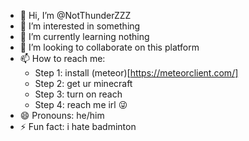 - 👋 Hi, I’m @NotThunderZZZ
- 👀 I’m interested in something
- 🌱 I’m currently learning nothing
- 💞️ I’m looking to collaborate on this platform
- 📫 How to reach me:
   + Step 1: install (meteor)[https://meteorclient.com/]
   + Step 2: get ur minecraft
   + Step 3: turn on reach
   + Step 4: reach me irl 😜
- 😄 Pronouns: he/him
- ⚡ Fun fact: i hate badminton

<!---
NotThunderZZZ/NotThunderZZZ is a ✨ special ✨ repository because its `README.md` (this file) appears on your GitHub profile.
You can click the Preview link to take a look at your changes.
--->
